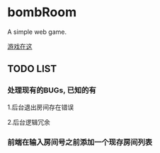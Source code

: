 # bombRoom
A simple web game.

[游戏在这](http://115.28.65.51:8080/index/)

## TODO LIST

### 处理现有的BUGs, 已知的有

1.后台退出房间存在错误

2.后台逻辑冗余

### 前端在输入房间号之前添加一个现存房间列表
